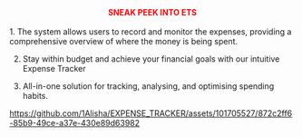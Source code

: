 <div style="color:red"><b><center>SNEAK PEEK INTO ETS</center></b></div><br>
1. The system allows users to record and monitor the expenses, providing a
comprehensive overview of where the money is being spent.

2. Stay within budget and achieve your
financial goals with our intuitive Expense
Tracker

3. All-in-one solution for tracking,
analysing, and optimising spending habits.


https://github.com/1Alisha/EXPENSE_TRACKER/assets/101705527/872c2ff6-85b9-49ce-a37e-430e89d63982

